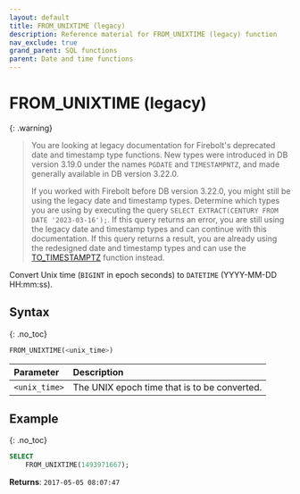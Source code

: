 ```yaml
---
layout: default
title: FROM_UNIXTIME (legacy)
description: Reference material for FROM_UNIXTIME (legacy) function
nav_exclude: true
grand_parent: SQL functions
parent: Date and time functions
---
```


# FROM\_UNIXTIME (legacy)

{: .warning}
  >You are looking at legacy documentation for Firebolt's deprecated date and timestamp type functions.
  >New types were introduced in DB version 3.19.0 under the names `PGDATE` and `TIMESTAMPNTZ`, and made generally available in DB version 3.22.0.
  >
  >If you worked with Firebolt before DB version 3.22.0, you might still be using the legacy date and timestamp types.
  >Determine which types you are using by executing the query `SELECT EXTRACT(CENTURY FROM DATE '2023-03-16');`.
  >If this query returns an error, you are still using the legacy date and timestamp types and can continue with this documentation.
  >If this query returns a result, you are already using the redesigned date and timestamp types and can use the [TO_TIMESTAMPTZ](./to-timestamptz.md) function instead.

Convert Unix time (`BIGINT` in epoch seconds) to `DATETIME` (YYYY-MM-DD HH:mm:ss).

## Syntax
{: .no_toc}

```sql
FROM_UNIXTIME(<unix_time>)
```

| Parameter     | Description                                  |
| :------------- | :-------------------------------------------- |
| `<unix_time>` | The UNIX epoch time that is to be converted. |

## Example
{: .no_toc}

```sql
SELECT
    FROM_UNIXTIME(1493971667);
```

**Returns**: `2017-05-05 08:07:47`
